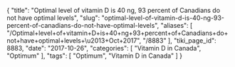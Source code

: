 {
    "title": "Optimal level of vitamin D is 40 ng, 93 percent of Canadians do not have optimal levels",
    "slug": "optimal-level-of-vitamin-d-is-40-ng-93-percent-of-canadians-do-not-have-optimal-levels",
    "aliases": [
        "/Optimal+level+of+vitamin+D+is+40+ng+93+percent+of+Canadians+do+not+have+optimal+levels+\u2013+Oct+2017",
        "/8883"
    ],
    "tiki_page_id": 8883,
    "date": "2017-10-26",
    "categories": [
        "Vitamin D in Canada",
        "Optimum"
    ],
    "tags": [
        "Optimum",
        "Vitamin D in Canada"
    ]
}